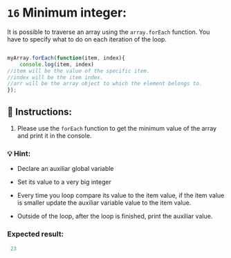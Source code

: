 
# `16` Minimum integer:

It is possible to traverse an array using the `array.forEach` function. You have to specify what to do on each iteration of the loop.

```js

myArray.forEach(function(item, index){
	console.log(item, index) 	
//item will be the value of the specific item.
//index will be the item index.
//arr will be the array object to which the element belongs to. 
});

```


## 📝 Instructions:

1. Please use the `forEach` function to get the minimum value of the array and print it in the console.

### 💡 Hint:

- Declare an auxiliar global variable

- Set its value to a very big integer

- Every time you loop compare its value to the item value, if the item value is smaller update the auxiliar variable value to the item value.

- Outside of the loop, after the loop is finished, print the auxiliar value.


### Expected result:

```js
 23
 ```
